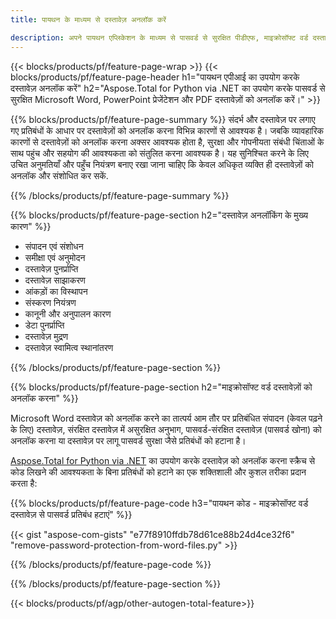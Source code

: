 ```yaml
---
title: पायथन के माध्यम से दस्तावेज़ अनलॉक करें 

description: अपने पायथन एप्लिकेशन के माध्यम से पासवर्ड से सुरक्षित पीडीएफ, माइक्रोसॉफ्ट वर्ड दस्तावेज़ और पावरपॉइंट प्रेजेंटेशन फ़ाइलों को अनलॉक करें।
---
```


{{< blocks/products/pf/feature-page-wrap >}}
{{< blocks/products/pf/feature-page-header h1="पायथन एपीआई का उपयोग करके दस्तावेज़ अनलॉक करें" h2="Aspose.Total for Python via .NET का उपयोग करके पासवर्ड से सुरक्षित Microsoft Word, PowerPoint प्रेजेंटेशन और PDF दस्तावेज़ों को अनलॉक करें।" >}}

{{% blocks/products/pf/feature-page-summary %}}
संदर्भ और दस्तावेज़ पर लगाए गए प्रतिबंधों के आधार पर दस्तावेज़ों को अनलॉक करना विभिन्न कारणों से आवश्यक है। जबकि व्यावहारिक कारणों से दस्तावेज़ों को अनलॉक करना अक्सर आवश्यक होता है, सुरक्षा और गोपनीयता संबंधी चिंताओं के साथ पहुंच और सहयोग की आवश्यकता को संतुलित करना आवश्यक है। यह सुनिश्चित करने के लिए उचित अनुमतियाँ और पहुँच नियंत्रण बनाए रखा जाना चाहिए कि केवल अधिकृत व्यक्ति ही दस्तावेज़ों को अनलॉक और संशोधित कर सकें.

{{% /blocks/products/pf/feature-page-summary  %}}

{{% blocks/products/pf/feature-page-section  h2="दस्तावेज़ अनलॉकिंग के मुख्य कारण" %}}

- संपादन एवं संशोधन 
- समीक्षा एवं अनुमोदन 
- दस्तावेज़ पुनर्प्राप्ति 
- दस्तावेज़ साझाकरण 
- आंकड़ों का विस्थापन 
- संस्करण नियंत्रण 
- कानूनी और अनुपालन कारण 
- डेटा पुनर्प्राप्ति 
- दस्तावेज़ मुद्रण 
- दस्तावेज़ स्वामित्व स्थानांतरण

{{% /blocks/products/pf/feature-page-section %}}

{{% blocks/products/pf/feature-page-section  h2="माइक्रोसॉफ्ट वर्ड दस्तावेज़ों को अनलॉक करना" %}}

Microsoft Word दस्तावेज़ को अनलॉक करने का तात्पर्य आम तौर पर प्रतिबंधित संपादन (केवल पढ़ने के लिए) दस्तावेज़, संरक्षित दस्तावेज़ में असुरक्षित अनुभाग, पासवर्ड-संरक्षित दस्तावेज़ (पासवर्ड खोना) को अनलॉक करना या दस्तावेज़ पर लागू पासवर्ड सुरक्षा जैसे प्रतिबंधों को हटाना है।  <br />

[Aspose.Total for Python via .NET](https://products.aspose.com/total/python-net/) का उपयोग करके दस्तावेज़ को अनलॉक करना स्क्रैच से कोड लिखने की आवश्यकता के बिना प्रतिबंधों को हटाने का एक शक्तिशाली और कुशल तरीका प्रदान करता है:

{{% blocks/products/pf/feature-page-code h3="पायथन कोड - माइक्रोसॉफ्ट वर्ड दस्तावेज़ से पासवर्ड प्रतिबंध हटाएं" %}}

{{< gist "aspose-com-gists" "e77f8910ffdb78d61ce88b24d4ce32f6" "remove-password-protection-from-word-files.py" >}}

{{% /blocks/products/pf/feature-page-code  %}}

{{% /blocks/products/pf/feature-page-section %}}

{{< blocks/products/pf/agp/other-autogen-total-feature>}}